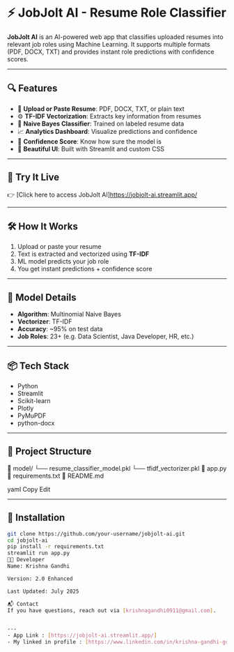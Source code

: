 # ⚡ JobJolt AI - Resume Role Classifier

**JobJolt AI** is an AI-powered web app that classifies uploaded resumes into relevant job roles using Machine Learning. It supports multiple formats (PDF, DOCX, TXT) and provides instant role predictions with confidence scores.

---

## 🔍 Features

- 📝 **Upload or Paste Resume**: PDF, DOCX, TXT, or plain text
- ⚙️ **TF-IDF Vectorization**: Extracts key information from resumes
- 🧠 **Naive Bayes Classifier**: Trained on labeled resume data
- 📈 **Analytics Dashboard**: Visualize predictions and confidence
- 🎯 **Confidence Score**: Know how sure the model is
- 🌈 **Beautiful UI**: Built with Streamlit and custom CSS

---

## 🚀 Try It Live

👉 [Click here to access JobJolt AI]https://jobjolt-ai.streamlit.app/

---

## 🛠️ How It Works

1. Upload or paste your resume
2. Text is extracted and vectorized using **TF-IDF**
3. ML model predicts your job role
4. You get instant predictions + confidence score

---

## 🧠 Model Details

- **Algorithm**: Multinomial Naive Bayes
- **Vectorizer**: TF-IDF
- **Accuracy**: ~95% on test data
- **Job Roles**: 23+ (e.g. Data Scientist, Java Developer, HR, etc.)

---

## 📦 Tech Stack

- Python
- Streamlit
- Scikit-learn
- Plotly
- PyMuPDF
- python-docx

---

## 📂 Project Structure

📁 model/
└── resume_classifier_model.pkl
└── tfidf_vectorizer.pkl
📄 app.py
📄 requirements.txt
📄 README.md

yaml
Copy
Edit

---

## 🧾 Installation

```bash
git clone https://github.com/your-username/jobjolt-ai.git
cd jobjolt-ai
pip install -r requirements.txt
streamlit run app.py
👨‍💻 Developer
Name: Krishna Gandhi

Version: 2.0 Enhanced

Last Updated: July 2025

📬 Contact
If you have questions, reach out via [krishnagandhi0911@gmail.com].


---
- App Link : [https://jobjolt-ai.streamlit.app/]
- My linked in profile : [https://www.linkedin.com/in/krishna-gandhi-go/]

